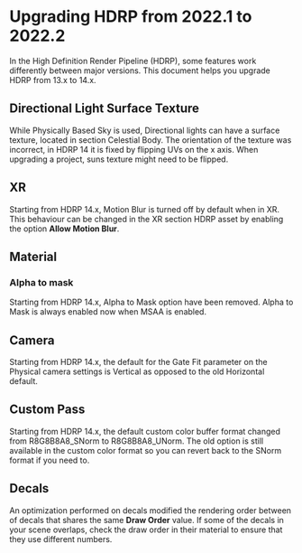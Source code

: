 # Upgrading HDRP from 2022.1 to 2022.2

In the High Definition Render Pipeline (HDRP), some features work differently between major versions. This document helps you upgrade HDRP from 13.x to 14.x.

## Directional Light Surface Texture

While Physically Based Sky is used, Directional lights can have a surface texture, located in section Celestial Body. The orientation of the texture was incorrect, in HDRP 14 it is fixed by flipping UVs on the x axis. When upgrading a project, suns texture might need to be flipped.

## XR

Starting from HDRP 14.x, Motion Blur is turned off by default when in XR. This behaviour can be changed in the XR section HDRP asset by enabling the option **Allow Motion Blur**.

## Material

### Alpha to mask

Starting from HDRP 14.x, Alpha to Mask option have been removed. Alpha to Mask is always enabled now when MSAA is enabled.

## Camera

Starting from HDRP 14.x, the default for the Gate Fit parameter on the Physical camera settings is Vertical as opposed to the old Horizontal default.

## Custom Pass

Starting from HDRP 14.x, the default custom color buffer format changed from R8G8B8A8_SNorm to R8G8B8A8_UNorm. The old option is still available in the custom color format so you can revert back to the SNorm format if you need to.

## Decals

An optimization performed on decals modified the rendering order between of decals that shares the same **Draw Order** value. If some of the decals in your scene overlaps, check the draw order in their material to ensure that they use different numbers.
